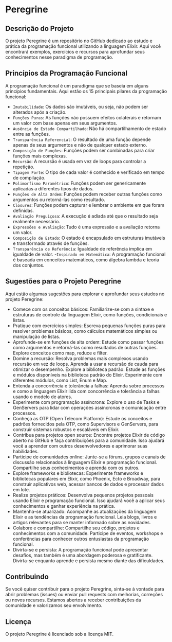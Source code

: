 # Peregrine

## Descrição do Projeto
O projeto Peregrine é um repositório no GitHub dedicado ao estudo e prática da programação funcional utilizando a linguagem Elixir. Aqui você encontrará exemplos, exercícios e recursos para aprofundar seus conhecimentos nesse paradigma de programação.

## Princípios da Programação Funcional
A programação funcional é um paradigma que se baseia em alguns princípios fundamentais. Aqui estão os 15 principais pilares da programação funcional:

- `Imutabilidade`: Os dados são imutáveis, ou seja, não podem ser alterados após a criação.
- `Funções Puras`: As funções não possuem efeitos colaterais e retornam um valor com base apenas em seus argumentos.
- `Ausência de Estado Compartilhado`: Não há compartilhamento de estado entre as funções.
- `Transparência Referencial`: O resultado de uma função depende apenas de seus argumentos e não de qualquer estado externo.
- `Composição de Funções`: Funções podem ser combinadas para criar funções mais complexas.
- `Recursão`: A recursão é usada em vez de loops para controlar a repetição.
- `Tipagem Forte`: O tipo de cada valor é conhecido e verificado em tempo de compilação.
- `Polimorfismo Paramétrico`: Funções podem ser genericamente aplicadas a diferentes tipos de dados.
- `Funções de Alta Ordem`: Funções podem receber outras funções como argumentos ou retorná-las como resultado.
- `Closures`: Funções podem capturar e lembrar o ambiente em que foram definidas.
- `Avaliação Preguiçosa`: A execução é adiada até que o resultado seja realmente necessário.
- `Expressões e Avaliação`: Tudo é uma expressão e a avaliação retorna um valor.
- `Composição de Estado`: O estado é encapsulado em estruturas imutáveis e transformado através de funções.
- `Transparência de Referência`: Igualdade de referência implica em igualdade de valor.
-`Inspirado em Matemática`: A programação funcional é baseada em conceitos matemáticos, como álgebra lambda e teoria dos conjuntos.

## Sugestões para o Projeto Peregrine
Aqui estão algumas sugestões para explorar e aprofundar seus estudos no projeto Peregrine:

- Comece com os conceitos básicos: Familiarize-se com a sintaxe e estruturas de controle da linguagem Elixir, como funções, condicionais e listas.
- Pratique com exercícios simples: Escreva pequenas funções puras para resolver problemas básicos, como cálculos matemáticos simples ou manipulação de listas.
- Aprofunde-se em funções de alta ordem: Estude como passar funções como argumentos e retorná-las como resultados de outras funções. Explore conceitos como map, reduce e filter.
- Domine a recursão: Resolva problemas mais complexos usando recursão em vez de loops. Aprenda a usar a recursão de cauda para otimizar o desempenho.
Explore a biblioteca padrão: Estude as funções e módulos disponíveis na biblioteca padrão do Elixir. Experimente com diferentes módulos, como List, Enum e Map.
- Entenda a concorrência e tolerância a falhas: Aprenda sobre processos e como a linguagem Elixir lida com concorrência e tolerância a falhas usando o modelo de atores.
- Experimente com programação assíncrona: Explore o uso de Tasks e GenServers para lidar com operações assíncronas e comunicação entre processos.
- Conheça as OTP (Open Telecom Platform): Estude os conceitos e padrões fornecidos pela OTP, como Supervisors e GenServers, para construir sistemas robustos e escaláveis em Elixir.
- Contribua para projetos open source: Encontre projetos Elixir de código aberto no GitHub e faça contribuições para a comunidade. Isso ajudará você a aprender com outros desenvolvedores e aprimorar suas habilidades.
- Participe de comunidades online: Junte-se a fóruns, grupos e canais de discussão relacionados à linguagem Elixir e programação funcional. Compartilhe seus conhecimentos e aprenda com os outros.
- Explore frameworks e bibliotecas: Experimente frameworks e bibliotecas populares em Elixir, como Phoenix, Ecto e Broadway, para construir aplicativos web, acessar bancos de dados e processar dados em lote.
- Realize projetos práticos: Desenvolva pequenos projetos pessoais usando Elixir e programação funcional. Isso ajudará você a aplicar seus conhecimentos e ganhar experiência na prática.
- Mantenha-se atualizado: Acompanhe as atualizações da linguagem Elixir e as tendências da programação funcional. Leia blogs, livros e artigos relevantes para se manter informado sobre as novidades.
- Colabore e compartilhe: Compartilhe seu código, projetos e conhecimentos com a comunidade. Participe de eventos, workshops e conferências para conhecer outros entusiastas da programação funcional.
- Divirta-se e persista: A programação funcional pode apresentar desafios, mas também é uma abordagem poderosa e gratificante. Divirta-se enquanto aprende e persista mesmo diante das dificuldades.

## Contribuindo
Se você quiser contribuir para o projeto Peregrine, sinta-se à vontade para abrir problemas (issues) ou enviar pull requests com melhorias, correções ou novos recursos. Estamos abertos a receber contribuições da comunidade e valorizamos seu envolvimento.

## Licença
O projeto Peregrine é licenciado sob a licença MIT.